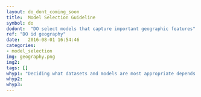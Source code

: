 ```yaml
---
layout: do_dont_coming_soon
title:  Model Selection Guideline
symbol: do
dodont:  "DO select models that capture important geographic features"
ref: "DO id geography" 
date:   2016-08-01 16:54:46
categories:
- model_selection
img: geography.png
img2: 
tags: []
whyp1: "Deciding what datasets and models are most appropriate depends on the impact of interest, which is closely tied to the physical location. Geographically diverse regions have unique climatic and hydrologic characteristics that are determined by influences like latitude, terrain complexity, proximity to large water bodies, and global atmospheric circulation patterns.  Additionally, models are developed and tested in specific locations, resulting in certain models being more skillful in capturing certain environmental attributes better than others." 
whyp2:
whyp3:
---
```

